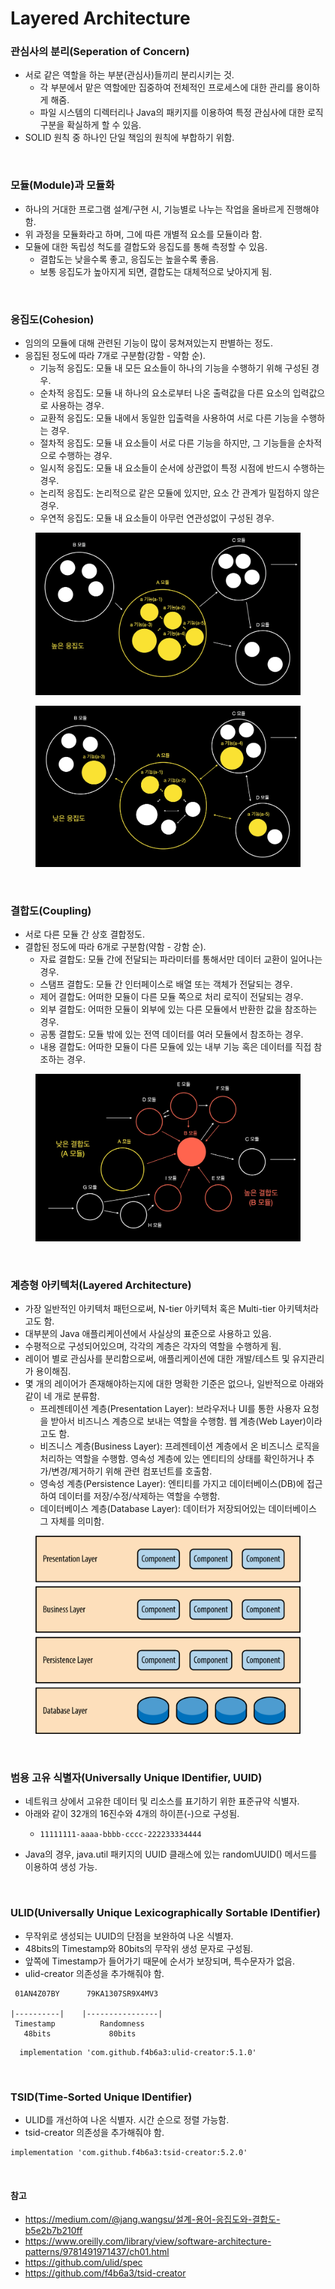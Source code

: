 # Layered Architecture

### 관심사의 분리(Seperation of Concern)
* 서로 같은 역할을 하는 부분(관심사)들끼리 분리시키는 것.
  * 각 부분에서 맡은 역할에만 집중하여 전체적인 프로세스에 대한 관리를 용이하게 해줌.
  * 파일 시스템의 디렉터리나 Java의 패키지를 이용하여 특정 관심사에 대한 로직 구분을 확실하게 할 수 있음.
* SOLID 원칙 중 하나인 단일 책임의 원칙에 부합하기 위함.

<br>

### 모듈(Module)과 모듈화
* 하나의 거대한 프로그램 설계/구현 시, 기능별로 나누는 작업을 올바르게 진행해야 함.
* 위 과정을 모듈화라고 하며, 그에 따른 개별적 요소를 모듈이라 함.
* 모듈에 대한 독립성 척도를 결합도와 응집도를 통해 측정할 수 있음.
  * 결합도는 낮을수록 좋고, 응집도는 높을수록 좋음.
  * 보통 응집도가 높아지게 되면, 결합도는 대체적으로 낮아지게 됨.

<br>

### 응집도(Cohesion)
* 임의의 모듈에 대해 관련된 기능이 많이 뭉쳐져있는지 판별하는 정도.
* 응집된 정도에 따라 7개로 구분함(강함 - 약함 순).
  * 기능적 응집도: 모듈 내 모든 요소들이 하나의 기능을 수행하기 위해 구성된 경우.
  * 순차적 응집도: 모듈 내 하나의 요소로부터 나온 출력값을 다른 요소의 입력값으로 사용하는 경우.
  * 교환적 응집도: 모듈 내에서 동일한 입출력을 사용하여 서로 다른 기능을 수행하는 경우.
  * 절차적 응집도: 모듈 내 요소들이 서로 다른 기능을 하지만, 그 기능들을 순차적으로 수행하는 경우.
  * 일시적 응집도: 모듈 내 요소들이 순서에 상관없이 특정 시점에 반드시 수행하는 경우.
  * 논리적 응집도: 논리적으로 같은 모듈에 있지만, 요소 간 관계가 밀접하지 않은 경우.
  * 우연적 응집도: 모듈 내 요소들이 아무런 연관성없이 구성된 경우.

<figure><img src="./images/cohesion_1.webp" alt=""></figure>
<figure><img src="./images/cohesion_2.webp" alt=""></figure>

<br>

### 결합도(Coupling)
* 서로 다른 모듈 간 상호 결합정도.
* 결합된 정도에 따라 6개로 구분함(약함 - 강함 순).
  * 자료 결합도: 모듈 간에 전달되는 파라미터를 통해서만 데이터 교환이 일어나는 경우.
  * 스탬프 결합도: 모듈 간 인터페이스로 배열 또는 객체가 전달되는 경우.
  * 제어 결합도: 어떠한 모듈이 다른 모듈 쪽으로 처리 로직이 전달되는 경우.
  * 외부 결합도: 어떠한 모듈이 외부에 있는 다른 모듈에서 반환한 값을 참조하는 경우.
  * 공통 결합도: 모듈 밖에 있는 전역 데이터를 여러 모듈에서 참조하는 경우.
  * 내용 결합도: 어따한 모듈이 다른 모듈에 있는 내부 기능 혹은 데이터를 직접 참조하는 경우.

<figure><img src="./images/coupling.webp" alt=""></figure>

<br>

### 계층형 아키텍처(Layered Architecture)
* 가장 일반적인 아키텍처 패턴으로써, N-tier 아키텍처 혹은 Multi-tier 아키텍처라고도 함.
* 대부분의 Java 애플리케이션에서 사실상의 표준으로 사용하고 있음.
* 수평적으로 구성되어있으며, 각각의 계층은 각자의 역할을 수행하게 됨.
* 레이어 별로 관심사를 분리함으로써, 애플리케이션에 대한 개발/테스트 및 유지관리가 용이해짐.
* 몇 개의 레이어가 존재해야하는지에 대한 명확한 기준은 없으나, 일반적으로 아래와 같이 네 개로 분류함.
  * 프레젠테이션 계층(Presentation Layer): 브라우저나 UI를 통한 사용자 요청을 받아서 비즈니스 계층으로 보내는 역할을 수행함. 웹 계층(Web Layer)이라고도 함.
  * 비즈니스 계층(Business Layer): 프레젠테이션 계층에서 온 비즈니스 로직을 처리하는 역할을 수행함. 영속성 계층에 있는 엔티티의 상태를 확인하거나 추가/변경/제거하기 위해 관련 컴포넌트를 호출함.
  * 영속성 계층(Persistence Layer): 엔티티를 가지고 데이터베이스(DB)에 접근하여 데이터를 저장/수정/삭제하는 역할을 수행함.
  * 데이터베이스 계층(Database Layer): 데이터가 저장되어있는 데이터베이스 그 자체를 의미함.

<figure><img src="./images/layered-arthitecture.png" alt=""></figure>

<br>

### 범용 고유 식별자(Universally Unique IDentifier, UUID)
* 네트워크 상에서 고유한 데이터 및 리소스를 표기하기 위한 표준규약 식별자.
* 아래와 같이 32개의 16진수와 4개의 하이픈(-)으로 구성됨.
  * <pre class="language-ini"><code class="lang-ini">11111111-aaaa-bbbb-cccc-222233334444</code></pre>
* Java의 경우, java.util 패키지의 UUID 클래스에 있는 randomUUID() 메서드를 이용하여 생성 가능.

<br>

### ULID(Universally Unique Lexicographically Sortable IDentifier)
  * 무작위로 생성되는 UUID의 단점을 보완하여 나온 식별자.
  * 48bits의 Timestamp와 80bits의 무작위 생성 문자로 구성됨.
  * 앞쪽에 Timestamp가 들어가기 때문에 순서가 보장되며, 특수문자가 없음.
  * ulid-creator 의존성을 추가해줘야 함.
  
```  
 01AN4Z07BY      79KA1307SR9X4MV3

|----------|    |----------------|
 Timestamp          Randomness
   48bits             80bits
```
```
  implementation 'com.github.f4b6a3:ulid-creator:5.1.0'
```

<br>

### TSID(Time-Sorted Unique IDentifier)
  * ULID를 개선하여 나온 식별자. 시간 순으로 정렬 가능함.
  * tsid-creator 의존성을 추가해줘야 함.
```
implementation 'com.github.f4b6a3:tsid-creator:5.2.0'
```

<br>

#### 참고
* https://medium.com/@jang.wangsu/설계-용어-응집도와-결합도-b5e2b7b210ff
* https://www.oreilly.com/library/view/software-architecture-patterns/9781491971437/ch01.html
* https://github.com/ulid/spec
* https://github.com/f4b6a3/tsid-creator
